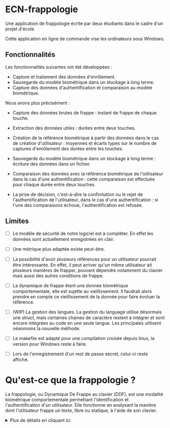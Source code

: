 # ECN-frappologie
Une application de frappologie écrite par deux étudiants dans le cadre d'un projet d'école.

Cette application en ligne de commande vise les ordinateurs sous Windows.

## Fonctionnalités

Les fonctionnalités suivantes ont été développées :

- Capture et traitement des données d'enrôlement.
- Sauvegarde du modèle biométrique dans un stockage à long terme.
- Capture des données d'authentification et comparaison au modèle biométrique.

Nous avons plus précisément :

- Capture des données brutes de frappe : instant de frappe de chaque touche.
    
- Extraction des données utiles : durées entre deux touches.
    
- Création de la référence biométrique à partir des données dans le cas de création d'utilisateur : moyennes et écarts types sur le nombre de captures d'enrôlement des durées entre les touches.
    
- Sauvegarde du modèle biométrique dans un stockage à long terme : écriture des données dans un fichier.
    
- Comparaison des données avec la référence biométrique de l'utilisateur dans le cas d'une authentification : cette comparaison est effectuée pour chaque durée entre deux touches.
    
- La prise de décision, c'est-à-dire la confirmation ou le rejet de l'authentification de l'utilisateur, dans le cas d'une authentification : si l'une des comparaisons échoue, l'authentification est refusée.

## Limites

- [ ] Le modèle de sécurité de notre logiciel est à compléter. En effet les données sont actuellement enregistrées en clair.

- [ ] Une métrique plus adaptée existe peut-être.

- [ ] La possibilité d'avoir plusieurs références pour un utilisateur pourrait être intéressante. En effet, il peut arriver qu'un même utilisateur ait plusieurs manières de frapper, pouvant dépendre notamment du clavier mais aussi des autres conditions de frappe.

- [ ] La dynamique de frappe étant une donnée biométrique comportementale, elle est sujette au vieillissement. Il faudrait alors prendre en compte ce vieillissement de la donnée pour faire évoluer la référence.

- [ ] (WIP) La gestion des langues. La gestion du language utilise désormais une struct, mais certaines chaines de caractère restent à intégrer et sont encore intégrées au code en une seule langue. Les principales utilisent néanmoins la nouvelle méthode.

- [ ] Le makefile est adapté pour une compilation croisée depuis linux, la version pour Windows reste à faire.

- [ ] Lors de l'enregistrement d'un mot de passe secret, celui-ci reste affiché.

# Qu'est-ce que la frappologie ?
La frappologie, ou Dynamique De Frappe au clavier (DDF), est une modalité biométrique comportementale permettant l'identification et l'authentification d'un utilisateur. Elle fonctionne en analysant la manière dont l'utilisateur frappe un texte, libre ou statique, à l'aide de son clavier. 

<details>
  <summary>Plus de détails en cliquant ici</summary>

Elle a de multiples avantages par rapport à d'autres méthodes :

- *Bas coût.* Elle ne nécessite pas de matériel autre que celui généralement utilisé avec un ordinateur
- *Non intrusif.* Pour l'utilisateur, son utilisation est quasi identique à celle d'un mot de passe classique. La différence pouvant le plus se faire ressentir est sûrement l'impossibilité d'auto remplissage, éliminée pour le meilleur et pour le pire.
- *Intégration à l'authentification multifacteur* Elle peut facilement être utilisée en complément de la méthode classique de mot de passe.
- *Faiblement contraint.* Son initialisation peut être relativement peu contraignante selon le nombre de données d'enrôlement. Son utilisation n'augmente pas réellement les contraintes d'une authentification par mot de passe classique.


Vous pouvez trouver plus d'informations sur la frappologie dans la thèse de Giot ["Contributions à la dynamique de frappe au clavier : multibiométrie, biométrie douce et mise à jour de la référence"](https://tel.archives-ouvertes.fr/tel-00748915/file/PhD_giot.pdf).

## Quelques définitions
### Identification et authentification
L'identification est l'acte de se présenter comme étant telle ou telle personne. Elle n'implique pas une authentification, définie ci-après. Dans le cadre de la DDF, l'identification correspond à la comparaison entre l'utilisateur qui tente de s'identifier et une base de données. C'est une comparaison "1:n".

L'authentification est l'acte de vérifier que quelqu'un est celui qu'il prétend être. C'est là que la sécurité intervient. Elle correspond à la comparaison de données fournies par la personne à des données (théoriquement) uniquement détenues par la personne authentique. Ces données peuvent se répartir en quatre catégories : mémoriel (ce qu'il sait, par exemple un mot de passe), matériel (ce qu'il possède, par exemple son téléphone), corporel (ce qu'il est, par exemple son empreinte digitale), et réactionnel (ce qu'il fait, par exemple sa signature). La DDF est une méthode d'authentification utilisant le facteur réactionnel. L'authentification est une comparaison "1:1".

Les deux modalités précédentes sont souvent enchaînées, l'authentification nécessitant une identification préalable. Par exemple, la plupart de nos ordinateurs nous demandent de sélectionner un utilisateur (ou d'entrer son nom), ce qui est la phase d'identification, puis on demande un mot de passe (ou une empreinte digitale, ou autre), ce qui est la phase d'authentification. Dans le cadre de notre projet, nous avons utilisé ce même principe : l'utilisateur se déclare, puis on procède à une authentification en comparant avec les données à notre disposition le concernant.


### Texte statique et texte libre
Le texte statique, à la différence du texte libre, est un texte connu à l'avance par le système. Dans ce cas, l'utilisateur devra taper un texte donné par le système et donc connu par celui-ci. Dans le cas du texte libre, l'utilisateur peut taper ce qu'il veut. L'utilisation de texte libre est nécessaire à une authentification continue. Cependant, implémenter une méthode d'authentification en texte libre s'avère être beaucoup plus compliqué et nécessite beaucoup plus de données qu'une méthode en texte statique.

### Mot de passe partagé
Le mot de passe partagé est un mot de passe connu de tous les utilisateurs, à l'inverse du mot de passe individuel. Dans le 1^er cas, tous les utilisateurs tapent le même mot de passe (ou texte) pour s'authentifier, alors que dans le second cas, chaque utilisateur tape son propre mot de passe (ou texte). Si ces mots de passe sont gardés secrets, ils peuvent permettre une forme d'authentification multifacteur (mémorielle et réactionnelle).
</details>
